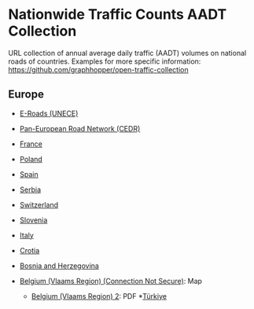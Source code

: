 # Nationwide Traffic Counts AADT Collection
URL collection of annual average daily traffic (AADT) volumes on national roads of countries. Examples for more specific information: https://github.com/graphhopper/open-traffic-collection

## Europe
  * [E-Roads (UNECE)](https://unece.org/transport/transport-statistics/traffic-census-2020)
  * [Pan-European Road Network (CEDR)](https://www.cedr.eu/pan-european-road-network-performance-gis-web-map)

  * [France](https://www.data.gouv.fr/datasets/trafic-moyen-journalier-annuel-sur-le-reseau-routier-national/)
  * [Poland](https://www.gov.pl/web/gddkia/generalny-pomiar-ruchu-20202021)
  * [Spain](https://www.transportes.gob.es/carreteras/nuestra-red/movilidad/mapas-trafico)
  * [Serbia](https://www.putevi-srbije.rs/index.php/en/traffic-counting)
  * [Switzerland](https://map.geo.admin.ch/#/map?lang=en&center=2632270.81,1194319.42&z=0.442&topic=ech&layers=ch.astra.strassenverkehrszaehlung-uebergeordnet;ch.are.belastung-personenverkehr-strasse_zukunft&bgLayer=ch.swisstopo.swissimage&featureInfo=default)
  * [Slovenia](https://podatki.gov.si/dataset/pldp-karte-prometnih-obremenitev)
  * [Italy](https://www.stradeanas.it/it/le-strade/osservatorio-del-traffico/dati-traffico-medio-giornaliero-annuale)
  * [Crotia](https://hrvatske-ceste.hr/hr/stranice/promet-i-sigurnost/dokumenti/14-brojenje-prometa)
  * [Bosnia and Herzegovina](https://jpcfbih.ba/en/activities/traffic-counting/22)
  * [Belgium (Vlaams Region) (Connection Not Secure)](http://indicatoren.verkeerscentrum.be/vc.indicators.web.gui/indicator/index): Map
    * [Belgium (Vlaams Region) 2](https://www.verkeerscentrum.be/sites/default/files/2023-05/Jaarrapport%20Verkeersindicatoren%202022.pdf): PDF
  *[Türkiye](https://www.kgm.gov.tr/Sayfalar/KGM/SiteTr/Trafik/TrafikveUlasimBilgileri.aspx)
